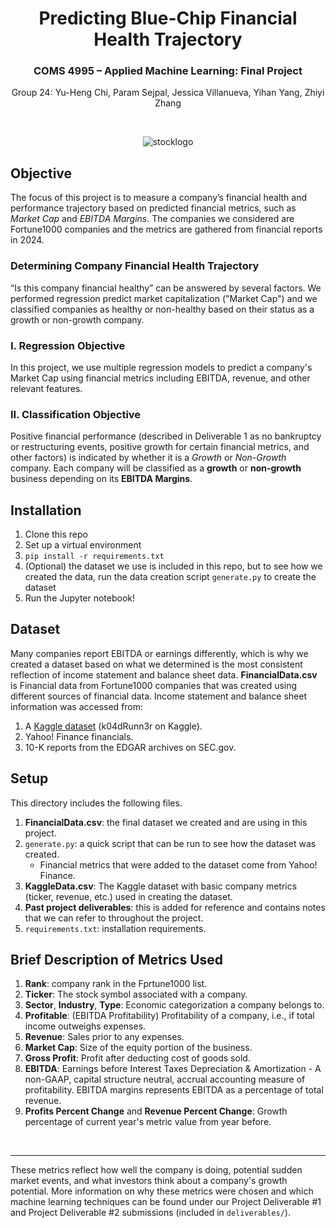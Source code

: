 <div align="center">

# Predicting Blue-Chip Financial Health Trajectory  

### COMS 4995 – Applied Machine Learning: Final Project 
Group 24: Yu-Heng Chi, Param Sejpal, Jessica Villanueva, Yihan Yang, Zhiyi Zhang 

<br>

![stocklogo](https://github.com/user-attachments/assets/3fccb9f8-36b9-4098-b516-139212f2b59b)

</div>

## Objective

The focus of this project is to measure a company’s financial health and performance trajectory based on predicted financial metrics, such as *Market Cap* and *EBITDA Margins*. The companies we considered are Fortune1000 companies and the metrics are gathered from financial reports in 2024.

### Determining Company Financial Health Trajectory

“Is this company financial healthy” can be answered by several factors. We performed regression predict market capitalization ("Market Cap") and we classified companies as healthy or non-healthy based on their status as a growth or non-growth company. 

### I. Regression Objective
In this project, we use multiple regression models to predict a company's Market Cap using financial metrics including EBITDA, revenue, and other relevant features.

### II. Classification Objective
Positive financial performance (described in Deliverable 1 as no bankruptcy or restructuring events, positive growth for certain financial metrics, and other factors) is indicated by whether it is a *Growth* or *Non-Growth* company. Each company will be classified as a **growth** or **non-growth** business depending on its **EBITDA Margins**. 


## Installation

1. Clone this repo
2. Set up a virtual environment
3. `pip install -r requirements.txt`
4. (Optional) the dataset we use is included in this repo, but to see how we created the data, run the data creation script `generate.py` to create the dataset
5. Run the Jupyter notebook!



## Dataset
Many companies report EBITDA or earnings differently, which is why we created a dataset based on what we determined is the most consistent reflection of income statement and balance sheet data. **FinancialData.csv** is Financial data from Fortune1000 companies that was created using different sources of financial data. Income statement and balance sheet information was accessed from:
 
1. A [Kaggle dataset](https://www.kaggle.com/datasets/jeannicolasduval/2024-fortune-1000-companies/data) (k04dRunn3r on Kaggle).
2. Yahoo! Finance financials.
3. 10-K reports from the EDGAR archives on SEC.gov.



## Setup
This directory includes the following files.

1. **FinancialData.csv**: the final dataset we created and are using in this project.
2. `generate.py`: a quick script that can be run to see how the dataset was created.
    * Financial metrics that were added to the dataset come from Yahoo! Finance.
3. **KaggleData.csv**: The Kaggle dataset with basic company metrics (ticker, revenue, etc.) used in creating the dataset. 
4. **Past project deliverables**: this is added for reference and contains notes that we can refer to throughout the project.
5. `requirements.txt`: installation requirements.

 


## Brief Description of Metrics Used

1. **Rank**: company rank in the Fprtune1000 list.
2. **Ticker**: The stock symbol associated with a company.
3. **Sector**, **Industry**, **Type**: Economic categorization a company belongs to.
4. **Profitable**: (EBITDA Profitability) Profitability of a company, i.e., if total income outweighs expenses.
5. **Revenue**: Sales prior to any expenses.
6. **Market Cap**: Size of the equity portion of the business.
7. **Gross Profit**: Profit after deducting cost of goods sold.
8. **EBITDA**: Earnings before Interest Taxes Depreciation & Amortization - A non-GAAP, capital structure neutral, accrual accounting measure of profitability. EBITDA margins represents EBITDA as a percentage of total revenue.
9. **Profits Percent Change** and **Revenue Percent Change**: Growth percentage of current year's metric value from year before.
<br>

---

These metrics reflect how well the company is doing, potential sudden market events, and what investors think about a company's growth potential. More information on why these metrics were chosen and which machine learning techniques can be found under our Project Deliverable #1 and Project Deliverable #2 submissions (included in `deliverables/`). 
